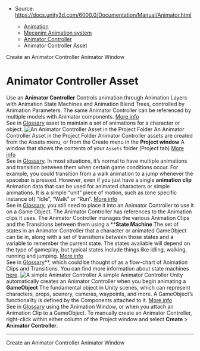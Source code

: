 * Source: https://docs.unity3d.com/6000.0/Documentation/Manual/Animator.html

  * [Animation](https://docs.unity3d.com/6000.0/Documentation/Manual/AnimationSection.html)
  * [Mecanim Animation system](https://docs.unity3d.com/6000.0/Documentation/Manual/AnimationOverview.html)
  * [Animator Controller](https://docs.unity3d.com/6000.0/Documentation/Manual/class-AnimatorController.html)
  * Animator Controller Asset


[](https://docs.unity3d.com/6000.0/Documentation/Manual/AnimatorControllerCreation.html)
Create an Animator Controller
[](https://docs.unity3d.com/6000.0/Documentation/Manual/AnimatorWindow.html)
Animator Window
# Animator Controller Asset
Use an **Animator Controller** Controls animation through Animation Layers with Animation State Machines and Animation Blend Trees, controlled by Animation Parameters. The same Animator Controller can be referenced by multiple models with Animator components. [More info](https://docs.unity3d.com/6000.0/Documentation/Manual/class-AnimatorController.html)  
See in [Glossary](https://docs.unity3d.com/6000.0/Documentation/Manual/Glossary.html#AnimatorController) asset to maintain a set of animations for a character or object.
![An Animator Controller Asset in the Project Folder](https://docs.unity3d.com/6000.0/Documentation/uploads/Main/AnimatorAssetIcon.png) An Animator Controller Asset in the Project Folder
Animator Controller assets are created from the Assets menu, or from the Create menu in the **Project window** A window that shows the contents of your `Assets` folder (Project tab) [More info](https://docs.unity3d.com/6000.0/Documentation/Manual/ProjectView.html)  
See in [Glossary](https://docs.unity3d.com/6000.0/Documentation/Manual/Glossary.html#Projectwindow).
In most situations, it’s normal to have multiple animations and transition between them when certain game conditions occur. For example, you could transition from a walk animation to a jump whenever the spacebar is pressed. However, even if you just have a single **animation clip** Animation data that can be used for animated characters or simple animations. It is a simple “unit” piece of motion, such as (one specific instance of) “Idle”, “Walk” or “Run”. [More info](https://docs.unity3d.com/6000.0/Documentation/Manual/class-AnimationClip.html)  
See in [Glossary](https://docs.unity3d.com/6000.0/Documentation/Manual/Glossary.html#AnimationClip), you still need to place it into an Animator Controller to use it on a Game Object.
The Animator Controller has references to the Animation clips it uses. The Animator Controller manages the various Animation Clips and the Transitions between them using a ****State Machine** The set of states in an Animator Controller that a character or animated GameObject can be in, along with a set of transitions between those states and a variable to remember the current state. The states available will depend on the type of gameplay, but typical states include things like idling, walking, running and jumping. [More info](https://docs.unity3d.com/6000.0/Documentation/Manual/StateMachineBasics.html)  
See in [Glossary](https://docs.unity3d.com/6000.0/Documentation/Manual/Glossary.html#StateMachine)**, which could be thought of as a flow-chart of Animation Clips and Transitions. You can find more information about state machines [here](https://docs.unity3d.com/6000.0/Documentation/Manual/AnimationStateMachines.html).
![A simple Animator Controller](https://docs.unity3d.com/6000.0/Documentation/uploads/Main/MecanimAnimatorControllerWindow.png) A simple Animator Controller
Unity automatically creates an Animator Controller when you begin animating a **GameObject** The fundamental object in Unity scenes, which can represent characters, props, scenery, cameras, waypoints, and more. A GameObject’s functionality is defined by the Components attached to it. [More info](https://docs.unity3d.com/6000.0/Documentation/Manual/class-GameObject.html)  
See in [Glossary](https://docs.unity3d.com/6000.0/Documentation/Manual/Glossary.html#GameObject) using the Animation Window, or when you attach an Animation Clip to a GameObject.
To manually create an Animator Controller, right-click within either column of the Project window and select **Create** > **Animator Controller**.
* * *
[](https://docs.unity3d.com/6000.0/Documentation/Manual/AnimatorControllerCreation.html)
Create an Animator Controller
[](https://docs.unity3d.com/6000.0/Documentation/Manual/AnimatorWindow.html)
Animator Window
